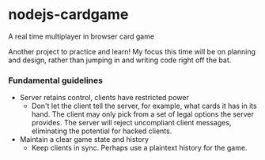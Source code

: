 # nodejs-cardgame
A real time multiplayer in browser card game

Another project to practice and learn! My focus this time will be on planning and design, rather than jumping in and writing code right off the bat.

### Fundamental guidelines

- Server retains control, clients have restricted power
    - Don't let the client tell the server, for example, what cards it has in its hand. The client may only pick from a set of legal options the server provides. The server will reject uncompliant client messages, eliminating the potential for hacked clients. 
- Maintain a clear game state and history
    - Keep clients in sync. Perhaps use a plaintext history for the game.
